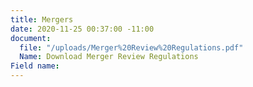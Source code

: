 ```yaml
---
title: Mergers
date: 2020-11-25 00:37:00 -11:00
document:
  file: "/uploads/Merger%20Review%20Regulations.pdf"
  Name: Download Merger Review Regulations
Field name: 
---
```


